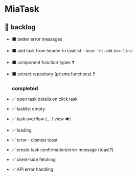 # MiaTask

## 📃 backlog

- ⬛ better error messages
- ⬛ add task from header to tasklist - icon: `'ri-add-box-line'`
- ⬛ component function types ❓
- ⬛ extract repository (prisma functions) ❓

  ### completed

- ✅ open task details on click task
- ✅ tasklist empty
- ✅ task overflow (... / view 👁️)
- ✅ loading
- ✅ error - dismiss toast
- ✅ create task confirmation/error message (toast?)
- ✅ client-side fetching
- ✅ API error handling
